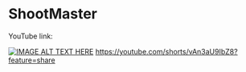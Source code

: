 # ShootMaster
YouTube link:

[![IMAGE ALT TEXT HERE](https://img.youtube.com/vAn3aU9IbZ8/0.jpg)](https://youtube.com/shorts/vAn3aU9IbZ8)
https://youtube.com/shorts/vAn3aU9IbZ8?feature=share
